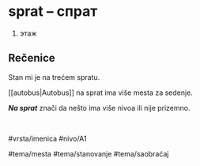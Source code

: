 # sprat – спрат

1. этаж

## Rečenice

Stan mi je na trećem spratu.

[[autobus|Autobus]] na sprat ima više mesta za sedenje.

***Na sprat*** znači da nešto ima više nivoa ili nije prizemno.

<br>

#vrsta/imenica
#nivo/A1

#tema/mesta
#tema/stanovanje
#tema/saobraćaj
